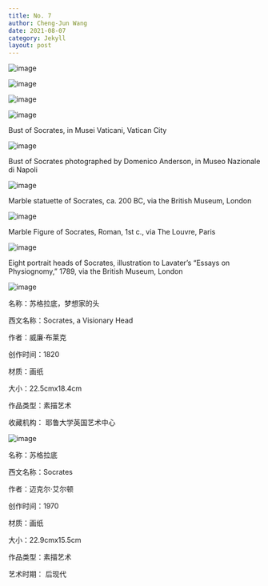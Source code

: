 ```yaml
---
title: No. 7
author: Cheng-Jun Wang
date: 2021-08-07
category: Jekyll
layout: post
---
```



![image](https://user-images.githubusercontent.com/543384/131340865-de0bccbf-5c2d-43e1-b2a0-af703160022b.png)

![image](https://user-images.githubusercontent.com/543384/131340697-83310b43-6c60-4a73-8fa6-872d666cbe76.png)


![image](https://user-images.githubusercontent.com/543384/131341104-469a1133-ec0a-4025-bfa3-3d81a736e1b4.png)



![image](https://user-images.githubusercontent.com/543384/131060611-39609c8b-36bf-4eda-9c16-b9d4b7412416.png)

Bust of Socrates, in Musei Vaticani, Vatican City

![image](https://user-images.githubusercontent.com/543384/131061066-7ad68662-7148-4d4a-b894-a35abf376453.png)

Bust of Socrates photographed by Domenico Anderson, in Museo Nazionale di Napoli 


![image](https://user-images.githubusercontent.com/543384/131060637-cc43dd69-f46d-45ab-af18-99c59ce9b25a.png)

Marble statuette of Socrates, ca. 200 BC, via the British Museum, London

![image](https://user-images.githubusercontent.com/543384/131060889-89e2244c-b374-48f9-9884-fc1db80d4a1c.png)

Marble Figure of Socrates, Roman, 1st c., via The Louvre, Paris 

![image](https://user-images.githubusercontent.com/543384/131060677-3585b6a3-6f5e-4b16-84e9-0355502e9e94.png)

Eight portrait heads of Socrates, illustration to Lavater’s “Essays on Physiognomy,” 1789, via the British Museum, London

![image](https://user-images.githubusercontent.com/543384/131338761-b001d46d-a603-4a3d-95bb-9c843871fa43.png)

名称：苏格拉底，梦想家的头

西文名称：Socrates, a Visionary Head

作者：威廉·布莱克

创作时间：1820

材质：画纸

大小：22.5cmx18.4cm

作品类型：素描艺术

收藏机构： 耶鲁大学英国艺术中心

![image](https://user-images.githubusercontent.com/543384/131338816-9d3188fe-ee29-4bd8-9c8d-086c064a444d.png)

名称：苏格拉底

西文名称：Socrates

作者：迈克尔·艾尔顿

创作时间：1970

材质：画纸

大小：22.9cmx15.5cm

作品类型：素描艺术

艺术时期： 后现代

